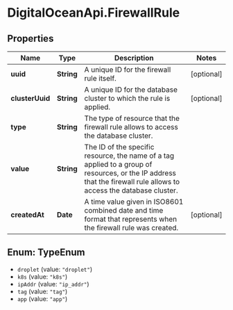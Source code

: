 # DigitalOceanApi.FirewallRule

## Properties
Name | Type | Description | Notes
------------ | ------------- | ------------- | -------------
**uuid** | **String** | A unique ID for the firewall rule itself. | [optional] 
**clusterUuid** | **String** | A unique ID for the database cluster to which the rule is applied. | [optional] 
**type** | **String** | The type of resource that the firewall rule allows to access the database cluster. | 
**value** | **String** | The ID of the specific resource, the name of a tag applied to a group of resources, or the IP address that the firewall rule allows to access the database cluster. | 
**createdAt** | **Date** | A time value given in ISO8601 combined date and time format that represents when the firewall rule was created. | [optional] 

<a name="TypeEnum"></a>
## Enum: TypeEnum

* `droplet` (value: `"droplet"`)
* `k8s` (value: `"k8s"`)
* `ipAddr` (value: `"ip_addr"`)
* `tag` (value: `"tag"`)
* `app` (value: `"app"`)

